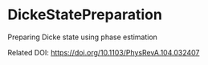 # DickeStatePreparation
Preparing Dicke state using phase estimation

Related DOI: https://doi.org/10.1103/PhysRevA.104.032407

